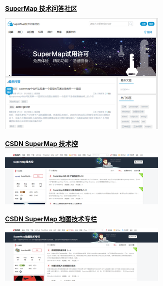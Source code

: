 <!--
 * @Author: 杨光辉_GerhardYang
 * @Date: 2020-12-19 22:27:14
 * @LastEditors: 杨光辉(GerhardYang)
 * @LastEditTime: 2021-04-25 00:02:05
 * @Description: file content
-->

## [SuperMap 技术问答社区](http://ask.supermap.com/)

![img](./wenda.assets/ask.png)

## [CSDN SuperMap 技术控](https://blog.csdn.net/supermapsupport)

![img](./wenda.assets/jishukong.png)

## [CSDN SuperMap 地图技术专栏](https://blog.csdn.net/supermapping)

![img](./wenda.assets/mapping.png)
